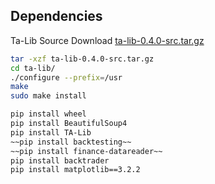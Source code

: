 ## Dependencies
Ta-Lib Source Download [ta-lib-0.4.0-src.tar.gz](https://prdownloads.sourceforge.net/ta-lib/ta-lib-0.4.0-src.tar.gz)
```bash
tar -xzf ta-lib-0.4.0-src.tar.gz
cd ta-lib/
./configure --prefix=/usr
make
sudo make install
```

```bash
pip install wheel
pip install BeautifulSoup4
pip install TA-Lib
~~pip install backtesting~~
~~pip install finance-datareader~~
pip install backtrader
pip install matplotlib==3.2.2
```
